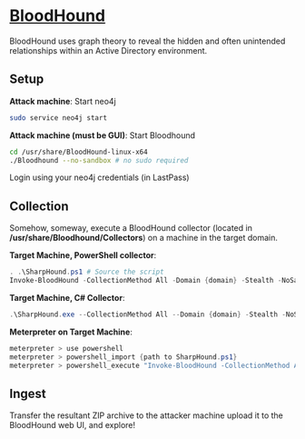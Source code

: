 # [BloodHound](https://github.com/BloodHoundAD/BloodHound)

BloodHound uses graph theory to reveal the hidden and often unintended relationships within an Active Directory environment.

## Setup

**Attack machine**: Start neo4j

```bash
sudo service neo4j start
```

**Attack machine (must be GUI)**: Start Bloodhound

```bash
cd /usr/share/BloodHound-linux-x64
./Bloodhound --no-sandbox # no sudo required
```

Login using your neo4j credentials (in LastPass)

## Collection

Somehow, someway, execute a BloodHound collector (located in **/usr/share/Bloodhound/Collectors**) on a machine in the target domain.

**Target Machine, PowerShell collector**:

```powershell
. .\SharpHound.ps1 # Source the script
Invoke-BloodHound -CollectionMethod All -Domain {domain} -Stealth -NoSaveCache -CompressData # HYDRA.test
```

**Target Machine, C# Collector**:

```powershell
.\SharpHound.exe --CollectionMethod All --Domain {domain} -Stealth -NoSaveCache -CompressData # HYDRA.test
```

**Meterpreter on Target Machine**:

```powershell
meterpreter > use powershell
meterpreter > powershell_import {path to SharpHound.ps1}
meterpreter > powershell_execute "Invoke-BloodHound -CollectionMethod All -Domain {domain} -Stealth -NoSaveCache -CompressData" # HYDRA.test
```

## Ingest

Transfer the resultant ZIP archive to the attacker machine upload it to the BloodHound web UI, and explore!
